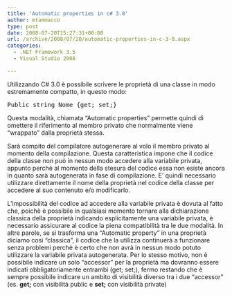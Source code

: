 ```yaml
---
title: 'Automatic properties in c# 3.0'
author: mtammacco
type: post
date: 2008-07-20T15:27:31+00:00
url: /archive/2008/07/20/automatic-properties-in-c-3-0.aspx
categories:
  - .NET Framework 3.5
  - Visual Studio 2008

---
```

Utilizzando C# 3.0 è possibile scrivere le proprietà di una classe in modo estremamente compatto, in questo modo:

<pre class="brush: csharp; title: ; notranslate" title="">Public string Nome {get; set;}
</pre>

Questa modalità, chiamata &#8220;Automatic properties&#8221; permette quindi di omettere il riferimento al membro privato che normalmente viene &#8220;wrappato&#8221; dalla proprietà stessa.

Sarà compito del compilatore autogenerare al volo il membro privato al momento della compilazione. Questa caratteristica impone che il codice della classe non può in nessun modo accedere alla variabile privata, appunto perchè al momento della stesura del codice essa non esiste ancora in quanto sarà autogenerata in fase di compilazione. E&#8217; quindi necessario utilizzare direttamente il nome della proprietà nel codice della classe per accedere al suo contenuto e/o modificarlo.

L&#8217;impossibilità del codice ad accedere alla variabile privata è dovuta al fatto che, poichè è possibile in qualsiasi momento tornare alla dichiarazione classica della proprietà indicando esplicitamente una variabile privata, è necessario assicurare al codice la piena compatibilità tra le due modalità. In altre parole, se si trasforma una &#8220;Automatic property&#8221; in una proprietà diciamo così &#8220;classica&#8221;, il codice che la utilizza continuerà a funzionare senza problemi perchè è certo che non avrà in nessun modo potuto utilizzare la variabile privata autogenerata. Per lo stesso motivo, non è possibile indicare un solo &#8220;accessor&#8221; per la proprietà ma dovranno essere indicati obbligatoriamente entrambi (get; set;), fermo restando che è sempre possibile indicare un ambito di visibilità diverso tra i due &#8220;accessor&#8221; (es. **get;** con visibilità public e **set;** con visibilità private)